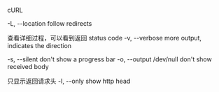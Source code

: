 cURL

-L, --location follow redirects

查看详细过程，可以看到返回 status code
-v, --verbose more output, indicates the direction  
  
-s, --silent don't show a progress bar
-o, --output /dev/null don't show received body

只显示返回请求头
-I, --only show http head